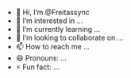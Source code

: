 - 👋 Hi, I’m @Freitassync
- 👀 I’m interested in ...
- 🌱 I’m currently learning ...
- 💞️ I’m looking to collaborate on ...
- 📫 How to reach me ...
- 😄 Pronouns: ...
- ⚡ Fun fact: ...

<!---
Freitassync/Freitassync is a ✨ special ✨ repository because its `README.md` (this file) appears on your GitHub profile.
You can click the Preview link to take a look at your changes.
--->
